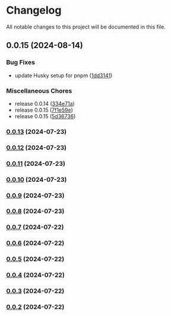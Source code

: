 # Changelog

All notable changes to this project will be documented in this file.

## 0.0.15 (2024-08-14)


### Bug Fixes

* update Husky setup for pnpm ([1dd3141](https://github.com/mattcarp/atmos-downmix/commit/1dd3141573fe3ffe5187f91c1d1ae51a4b129d84))


### Miscellaneous Chores

* release 0.0.14 ([334e71a](https://github.com/mattcarp/atmos-downmix/commit/334e71aa4f5c3c888c196b66b839c03cbd970e37))
* release 0.0.15 ([7f1e59e](https://github.com/mattcarp/atmos-downmix/commit/7f1e59e06b44f9b0d5be1e13e59095c347870f5d))
* release 0.0.15 ([5d36736](https://github.com/mattcarp/atmos-downmix/commit/5d36736f3a759189b07e3c916f85b27da7492771))

### [0.0.13](https://github.com/mattcarp/atmos-downmix/compare/v0.0.11...v0.0.13) (2024-07-23)

### [0.0.12](https://github.com/mattcarp/atmos-downmix/compare/v0.0.11...v0.0.12) (2024-07-23)

### [0.0.11](https://github.com/mattcarp/atmos-downmix/compare/v0.0.10...v0.0.11) (2024-07-23)

### [0.0.10](https://github.com/mattcarp/atmos-downmix/compare/v0.0.9...v0.0.10) (2024-07-23)

### [0.0.9](https://github.com/mattcarp/atmos-downmix/compare/v0.0.8...v0.0.9) (2024-07-23)

### [0.0.8](https://github.com/mattcarp/atmos-downmix/compare/v0.0.7...v0.0.8) (2024-07-23)

### [0.0.7](https://github.com/mattcarp/atmos-downmix/compare/v0.0.6...v0.0.7) (2024-07-22)

### [0.0.6](https://github.com/mattcarp/atmos-downmix/compare/v0.0.5...v0.0.6) (2024-07-22)

### [0.0.5](https://github.com/mattcarp/atmos-downmix/compare/v0.0.4...v0.0.5) (2024-07-22)

### [0.0.4](https://github.com/mattcarp/atmos-downmix/compare/v0.0.3...v0.0.4) (2024-07-22)

### [0.0.3](https://github.com/mattcarp/atmos-downmix/compare/v0.0.2...v0.0.3) (2024-07-22)

### [0.0.2](https://github.com/mattcarp/atmos-downmix/compare/v0.0.1...v0.0.2) (2024-07-22)
